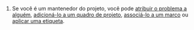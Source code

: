 1. Se você é um mantenedor do projeto, você pode [atribuir o problema a alguém](/articles/assigning-issues-and-pull-requests-to-other-github-users), [adicioná-lo a um quadro de projeto](/articles/adding-issues-and-pull-requests-to-a-project-board/#adding-issues-and-pull-requests-to-a-project-board-from-the-sidebar), [associá-lo a um marco](/articles/associating-milestones-with-issues-and-pull-requests) ou [aplicar uma etiqueta](/articles/applying-labels-to-issues-and-pull-requests).
